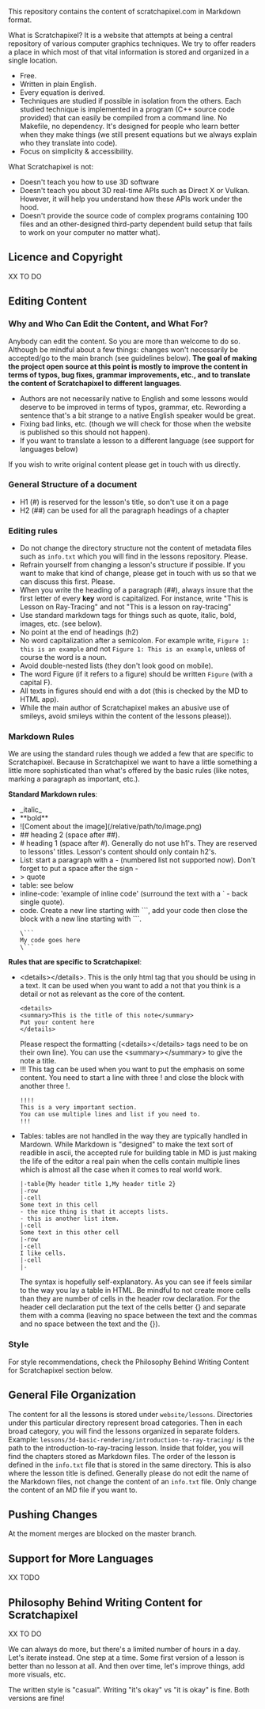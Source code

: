 This repository contains the content of scratchapixel.com in Markdown format.

What is Scratchapixel? It is a website that attempts at being a central repository of various computer graphics techniques. We try to offer readers a place in which most of that vital information is stored and organized in a single location.

- Free. 
- Written in plain English. 
- Every equation is derived.
- Techniques are studied if possible in isolation from the others. Each studied technique is implemented in a program (C++ source code provided) that can easily be compiled from a command line. No Makefile, no dependency. It's designed for people who learn better when they make things (we still present equations but we always explain who they translate into code).
- Focus on simplicity & accessibility.

What Scratchapixel is not:

- Doesn't teach you how to use 3D software
- Doesn't teach you about 3D real-time APIs such as Direct X or Vulkan. However, it will help you understand how these APIs work under the hood.
- Doesn't provide the source code of complex programs containing 100 files and an other-designed third-party dependent build setup that fails to work on your computer no matter what).

## Licence and Copyright

XX TO DO

## Editing Content

### Why and Who Can Edit the Content, and What For?

Anybody can edit the content. So you are more than welcome to do so. Although be mindful about a few things: changes won't necessarily be accepted/go to the main branch (see guidelines below). **The goal of making the project open source at this point is mostly to improve the content in terms of typos, bug fixes, grammar improvements, etc., and to translate the content of Scratchapixel to different languages**.

- Authors are not necessarily native to English and some lessons would deserve to be improved in terms of typos, grammar, etc. Rewording a sentence that's a bit strange to a native English speaker would be great.
- Fixing bad links, etc. (though we will check for those when the website is published so this should not happen).
- If you want to translate a lesson to a different language (see support for languages below)

If you wish to write original content please get in touch with us directly.

### General Structure of a document

- H1 (#) is reserved for the lesson's title, so don't use it on a page
- H2 (##) can be used for all the paragraph headings of a chapter

###  Editing rules

- Do not change the directory structure not the content of metadata files such as `info.txt` which you will find in the lessons repository. Please.
- Refrain yourself from changing a lesson's structure if possible. If you want to make that kind of change, please get in touch with us so that we can discuss this first. Please.
- When you write the heading of a paragraph (##), always insure that the first letter of every **key** word is capitalized. For instance, write "This is Lesson on Ray-Tracing" and not "This is a lesson on ray-tracing"
- Use standard markdown tags for things such as quote, italic, bold, images, etc. (see below).
- No point at the end of headings (h2)
- No word capitalization after a semicolon. For example write, `Figure 1: this is an example` and not `Figure 1: This is an example`, unless of course the word is a noun.
- Avoid double-nested lists (they don't look good on mobile).
- The word Figure (if it refers to a figure) should be written `Figure` (with a capital F).
- All texts in figures should end with a dot (this is checked by the MD to HTML app).
- While the main author of Scratchapixel makes an abusive use of smileys, avoid smileys within the content of the lessons please)).

### Markdown Rules

We are using the standard rules though we added a few that are specific to Scratchapixel. Because in Scratchapixel we want to have a little something a little more sophisticated than what's offered by the basic rules (like notes, marking a paragraph as important, etc.).

**Standard Markdown rules**:
- \_italic_
- \*\*bold**
- \!\[Coment about the image](/relative/path/to/image.png)
- \## heading 2 (space after \##).
- \# heading 1 (space after \#). Generally do not use h1's. They are reserved to lessons' titles. Lesson's content should only contain h2's.
- List: start a paragraph with a - (numbered list not supported now). Don't forget to put a space after the sign -
- \> quote
- table: see below
- inline-code: \'example of inline code\' (surround the text with a `  - back single quote).
- code. Create a new line starting with \```,  add your code then close the block with a new line starting with \```.
  ```
  \```
  My code goes here
  \```
  ```

**Rules that are specific to Scratchapixel**:
- \<details>\</details>. This is the only html tag that you should be using in a text. It can be used when you want to add a not that you think is a detail or not as relevant as the core of the content.
  ```
  <details>
  <summary>This is the title of this note</summary>
  Put your content here
  </details>
  ```
  Please respect the formatting (\<details>\</details> tags need to be on their own line). You can use the \<summary>\</summary> to give the note a title.
- !!! This tag can be used when you want to put the emphasis on some content. You need to start a line with three ! and close the block with another three !.
  ```
  !!!!
  This is a very important section.
  You can use multiple lines and list if you need to.
  !!!
  ```
- Tables: tables are not handled in the way they are typically handled in Mardown. While Markdown is "designed" to make the text sort of readible in ascii, the  accepted rule for building table in MD is just making the life of the editor a real pain when the cells contain multiple lines which is almost all the case when it comes to real world work.
  ```
  |-table{My header title 1,My header title 2}
  |-row
  |-cell
  Some text in this cell
  - the nice thing is that it accepts lists.
  - this is another list item.
  |-cell
  Some text in this other cell
  |-row
  |-cell
  I like cells.
  |-cell
  |-
  ```
  The syntax is hopefully self-explanatory. As you can see if feels similar to the way you lay a table in HTML. Be mindful to not create more cells than they are number of cells in the header row declaration. For the header cell declaration put the text of the cells better {} and separate them with a comma (leaving no space between the text and the commas and no space between the text and the {}).
### Style

For style recommendations, check the Philosophy Behind Writing Content for Scratchapixel section below.

## General File Organization

The content for all the lessons is stored under `website/lessons`. Directories under this particular directory represent broad categories. Then in each broad category, you will find the lessons organized in separate folders. Example: `lessons/3d-basic-rendering/introduction-to-ray-tracing/` is the path to the introduction-to-ray-tracing lesson. Inside that folder, you will find the chapters stored as Markdown files. The order of the lesson is defined in the `info.txt` file that is stored in the same directory. This is also where the lesson title is defined. Generally please do not edit the name of the Markdown files, not change the content of an `info.txt` file. Only change the content of an MD file if you want to.

## Pushing Changes

At the moment merges are blocked on the master branch. 

## Support for More Languages

XX TODO

## Philosophy Behind Writing Content for Scratchapixel

XX TO DO

We can always do more, but there's a limited number of hours in a day. Let's iterate instead. One step at a time. Some first version of a lesson is better than no lesson at all. And then over time, let's improve things, add more visuals, etc.

The written style is "casual". Writing "it's okay" vs "it is okay" is fine. Both versions are fine!
